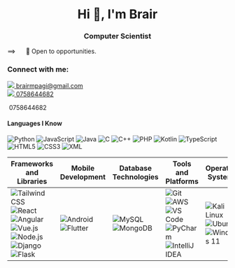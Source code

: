 <h1 align="center">Hi 👋, I'm Brair</h1>
<h3 align="center"> Computer Scientist</h3>


 ==>  &nbsp;&nbsp;&nbsp;&nbsp;  👀 Open to opportunities.

<h3 align="left">Connect with me:</h3>

<a href="mailto:brairmpagi@gmail.com">
 <img src="https://img.icons8.com/?size=20&id=6BBCqlzE4iKd&format=png&color=000000">
 brairmpagi@gmail.com</a>
<br/>
 <a href="https://wa.me/+256758644682" target="_blank" rel="noopener noreferrer">
  <img src="https://img.icons8.com/?size=20&id=AltfLkFSP7XN&format=png&color=000000">
  0758644682
</a>
<br/>
<p>
  <img href="https://img.icons8.com/?size=20&id=58pGdHAS6Va3&format=png&color=000000">
  0758644682 </p>
 
#### Languages I Know

 ![Python](https://img.icons8.com/color/25/000000/python.png)  ![JavaScript](https://img.icons8.com/color/25/000000/javascript.png) ![Java](https://img.icons8.com/color/25/000000/java-coffee-cup-logo.png) <img src="https://img.icons8.com/?size=25&id=JRi615uFErMu&format=png&color=000000" alt="C"/> ![C++](https://img.icons8.com/color/25/000000/c-plus-plus-logo.png)  ![PHP](https://img.icons8.com/color/25/000000/php.png) ![Kotlin](https://img.icons8.com/color/25/000000/kotlin.png)  ![TypeScript](https://img.icons8.com/ios/50/000000/typescript.png) 
 ![HTML5](https://img.icons8.com/color/25/000000/html-5.png) ![CSS3](https://img.icons8.com/color/25/000000/css3.png)  ![XML](https://img.icons8.com/color/25/000000/xml.png) 


<table>
  <thead>
    <tr>
      <th>Frameworks and Libraries</th>
      <th>Mobile Development</th>
      <th>Database Technologies</th>
      <th>Tools and Platforms</th>
      <th>Operating Systems</th>
    </tr>
  </thead>
  <tbody>
    <tr>
      <td>
        <img src="https://img.icons8.com/?size=25&id=4PiNHtUJVbLs&format=png&color=000000" alt="Tailwind CSS"/>
        <img src="https://img.icons8.com/color/25/000000/react-native.png" alt="React"/>
        <img src="https://img.icons8.com/color/25/000000/angularjs.png" alt="Angular"/>
        <img src="https://img.icons8.com/color/25/000000/vue-js.png" alt="Vue.js"/>
        <img src="https://img.icons8.com/color/25/000000/nodejs.png" alt="Node.js"/>
        <img src="https://img.icons8.com/color/25/000000/django.png" alt="Django"/>
        <img src="https://img.icons8.com/ios/50/000000/flask.png" alt="Flask"/>
      </td>
      <td>
        <img src="https://img.icons8.com/color/25/000000/android-os.png" alt="Android"/>
        <img src="https://img.icons8.com/color/25/000000/flutter.png" alt="Flutter"/>
      </td>
      <td>
        <img src="https://img.icons8.com/color/25/000000/mysql-logo.png" alt="MySQL"/>
        <img src="https://img.icons8.com/color/25/000000/mongodb.png" alt="MongoDB"/>
      </td>
      <td>
        <img src="https://img.icons8.com/color/25/000000/git.png" alt="Git"/>
        <img src="https://img.icons8.com/color/25/000000/amazon-web-services.png" alt="AWS"/>
        <img src="https://img.icons8.com/color/25/000000/visual-studio-code-2019.png" alt="VS Code"/>
        <img src="https://img.icons8.com/color/25/000000/pycharm.png" alt="PyCharm"/>
        <img src="https://img.icons8.com/color/25/000000/intellij-idea.png" alt="IntelliJ IDEA"/>
      </td>
      <td>
        <img src="https://img.icons8.com/?size=25&id=CIAZz2CYc6Kc&format=png&color=000000" alt="Kali Linux"/>
        <img src="https://img.icons8.com/color/25/000000/ubuntu.png" alt="Ubuntu"/>
        <img src="https://img.icons8.com/?size=25&id=TuXN3JNUBGOT&format=png&color=000000" alt="Windows 11"/>
      </td>
    </tr>
  </tbody>
</table>
